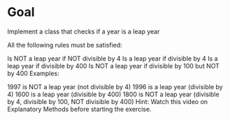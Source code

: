 # Goal
Implement a class that checks if a year is a leap year

All the following rules must be satisfied:

Is NOT a leap year if NOT divisible by 4
Is a leap year if divisible by 4
Is a leap year if divisible by 400
Is NOT a leap year if divisible by 100 but NOT by 400
Examples:

1997 is NOT a leap year (not divisible by 4)
1996 is a leap year (divisible by 4)
1600 is a leap year (divisible by 400)
1800 is NOT a leap year (divisible by 4, divisible by 100, NOT divisible by 400)
Hint: Watch this video on Explanatory Methods before starting the exercise.


